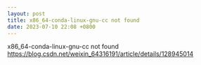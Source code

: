 ```yaml
---
layout: post
title: x86_64-conda-linux-gnu-cc not found
date: 2023-07-10 22:08 +0800
---
```

x86_64-conda-linux-gnu-cc not found
https://blog.csdn.net/weixin_64316191/article/details/128945014